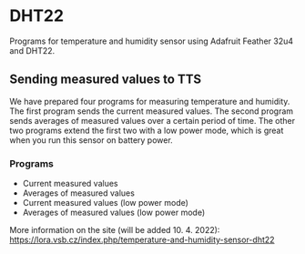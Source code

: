 # DHT22

Programs for temperature and humidity sensor using Adafruit Feather 32u4 and DHT22.

## Sending measured values to TTS

We have prepared four programs for measuring temperature and humidity. The first program sends the current measured values. The second program sends averages of measured values over a certain period of time. The other two programs extend the first two with a low power mode, which is great when you run this sensor on battery power.

### Programs
- Current measured values
- Averages of measured values
- Current measured values (low power mode)
- Averages of measured values (low power mode)


More information on the site (will be added 10. 4. 2022):  https://lora.vsb.cz/index.php/temperature-and-humidity-sensor-dht22
